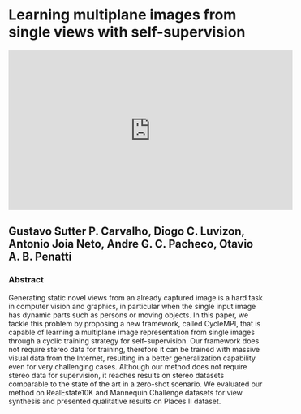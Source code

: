 # Learning multiplane images from single views with self-supervision

<iframe width="560" height="315" src="https://www.youtube.com/embed/mq_oqxWjH3k" title="YouTube video player" frameborder="0" allow="accelerometer; autoplay; clipboard-write; encrypted-media; gyroscope; picture-in-picture" allowfullscreen></iframe>

## Gustavo Sutter P. Carvalho, Diogo C. Luvizon, Antonio Joia Neto, Andre G. C. Pacheco, Otavio A. B. Penatti

### Abstract

Generating static novel views from an already captured image is a hard task in computer vision and graphics, in particular when the single input image has dynamic parts such as persons or moving objects. In this paper, we tackle this problem by proposing a new framework, called CycleMPI, that is capable of learning a multiplane image representation from single images through a cyclic training strategy for self-supervision. Our framework does not require stereo data for training, therefore it can be trained with massive visual data from the Internet, resulting in a better generalization capability even for very challenging cases. Although our method does not require stereo data for supervision, it reaches results on stereo datasets comparable to the state of the art in a zero-shot scenario. We evaluated our method on RealEstate10K and Mannequin Challenge datasets for view synthesis and presented qualitative results on Places II dataset.
